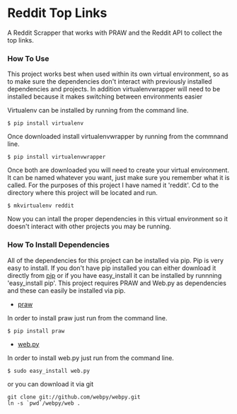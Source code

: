 Reddit Top Links
================

A Reddit Scrapper that works with PRAW and the Reddit API to collect the top links.

### How To Use

This project works best when used within its own virtual environment, so as to make sure the dependencies don't interact with previously installed dependencies and projects. In addition virtualenvwrapper will need to be installed because it makes switching between environments easier

Virtualenv can be installed by running from the command line.
	
	$ pip install virtualenv

Once downloaded install virtualenvwrapper by running from the commnand line.

	$ pip install virtualenvwrapper

Once both are downloaded you will need to create your virtual environment. It can be named whatever you want, just make sure you remember what it is called. For the purposes of this project I have named it 'reddit'. Cd to the directory where this project will be located and run. 

	$ mkvirtualenv reddit

Now you can intall the proper dependencies in this virtual environment so it doesn't interact with other projects you may be running. 

### How To Install Dependencies

All of the dependencies for this project can be installed via pip. Pip is very easy to install. If you don't have pip installed you can either download it directly from [pip](http://www.pip-installer.org/en/latest/installing.html) or if you have easy_install it can be installed by runnning 'easy_install pip'. This project requires PRAW and Web.py as dependencies and these can easily be installed via pip. 

- [praw](https://github.com/praw-dev/praw)

In order to install praw just run from the command line.


	$ pip install praw


- [web.py](http://webpy.org/)

In order to install web.py just run from the command line.

	$ sudo easy_install web.py

or you can download it via git

	git clone git://github.com/webpy/webpy.git
	ln -s `pwd`/webpy/web .


